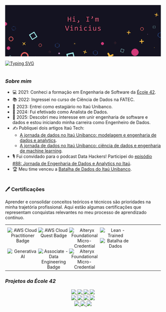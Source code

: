 
<img align="center" src="https://github.com/Vinicius-Santoro/Project-Images/blob/main/TopImageReadme.jpg">


 <p align="left">
  <a href="https://git.io/typing-svg">
    <img src="https://readme-typing-svg.demolab.com?font=Consolas&pause=1000&color=FF6200&width=500&height=45&lines=Entusiasta+de+Engenharia+de+Dados;" alt="Typing SVG" /></a>
</p>

<h1></h1>

 ### _Sobre mim_
 
- 💻 2021: Conheci a formação em Engenharia de Software da [École 42](https://42.fr/en/homepage/).
- 📚 2022: Ingressei no curso de Ciência de Dados na FATEC.
- 💼 2023: Entrei como estagiário no Itaú Unibanco.
- 🎯 2024: Fui efetivado como Analista de Dados.
- 🚀 2025: Descobri meu interesse em unir engenharia de software e dados e estou iniciando minha carreira como Engenheiro de Dados.
- ✍️ Publiquei dois artigos Itaú Tech:
	- [A jornada de dados no Itaú Unibanco: modelagem e engenharia de dados e analytics](https://medium.com/itautech/a-jornada-de-dados-no-ita%C3%BA-unibanco-modelagem-e-engenharia-de-dados-e-analytics-6dfd9e5d66cc).
	- [A jornada de dados no Itaú Unibanco: ciência de dados e engenharia de machine learning](https://medium.com/itautech/a-jornada-de-dados-no-ita%C3%BA-unibanco-ci%C3%AAncia-de-dados-e-engenharia-de-machine-learning-d15311dbf38e).
- 🎙️ Fui convidado para o podcast Data Hackers! Participei do [episódio #88: Jornada de Engenharia de Dados e Analytics no Itaú](https://medium.com/data-hackers/jornada-de-engenharia-de-dados-e-analytics-no-ita%C3%BA-data-hackers-podcast-88-5518d40f2b38).
- 🏆 Meu time venceu a [Batalha de Dados do Itaú Unibanco](https://www.linkedin.com/posts/viniciusrio_vencedores-da-batalha-de-dados-do-ita%C3%BA-unibanco-activity-7224895881529974784-CuUD?utm_source=share&utm_medium=member_desktop).

<h1></h1>

### 🖊️ Certificações

Aprender e consolidar conceitos teóricos e técnicos são prioridades na minha trajetória profissional. Aqui estão algumas certificações que representam conquistas relevantes no meu processo de aprendizado contínuo.

<table align="center">
  <th></th>
  <tr>
    <td align="center">
      <a href="https://www.credly.com/badges/7764db39-41c1-406f-9990-142f474039f4"><img src="https://images.credly.com/size/340x340/images/00634f82-b07f-4bbd-a6bb-53de397fc3a6/image.png" alt="AWS Cloud Practitioner Badge" align="left" width="100px">
      <a href="https://www.credly.com/badges/01d46d42-a423-4f03-9822-15fb43370f3c"><img src="https://images.credly.com/size/340x340/images/2784d0d8-327c-406f-971e-9f0e15097003/image.png" alt="AWS Cloud Quest Badge" align="left" width="100px">
      <a href="https://www.credly.com/badges/a04e928e-bd44-4a5a-a360-7171277c1bf2"><img src="https://images.credly.com/size/340x340/images/21e16d4d-d2df-46e6-9098-526caab49e63/blob" alt="Alteryx Foundational Micro-Credential" align="left" width="100px">
      <a href="https://www.credly.com/badges/3f63e19c-0d05-4db4-9181-27c249d26380"><img src="https://images.credly.com/size/340x340/images/b2b40aab-61c3-4af9-871c-96afdd274b69/image.png" alt="Lean - Trained" align="left" width="100px">
      <a href="https://www.credly.com/badges/f5f22779-16c9-4a4d-9d03-1945c4141a90"><img src="https://images.credly.com/size/340x340/images/a7e0490e-d2c5-4b8e-abd4-25d950066bda/image.png" alt="Batalha de Dados" align="left" width="100px">
      <a href="https://www.credly.com/badges/ccd22161-5bf8-4972-955c-7ded0c4b8b10"><img src="https://images.credly.com/size/340x340/images/3bb81f31-b826-4462-8758-d25d2d43083c/image.png" alt="Generativa AI" align="left" width="100px">
      <a href="https://www.credly.com/badges/21d61b81-df81-4121-a3bb-c8bba64ddfba"><img src="https://images.credly.com/size/340x340/images/27224c08-f61c-4d82-b929-325f96af326a/image.png" alt="Associate - Data Engineering Badge" align="left" width="100px">
      <a href="https://www.credly.com/badges/7694915c-24b1-48d0-a65b-cf63914519b8"><img src="https://images.credly.com/size/340x340/images/1ec9c0f8-60f4-4c96-8fc8-2442b9022a12/image.png" alt="Alteryx Foundational Micro-Credential" align="left" width="100px">
    </td>
  </tr>
</table>

### _Projetos da École 42_

<div align="center">
	<a alt="libft" href="https://github.com/Vinicius-Santoro/42-formation-lvl1-1.libft">
		<img src="https://github.com/Vinicius-Santoro/Projects-Image/blob/main/1.Libft.png">
	</a>
	<a alt="get next line" href="https://github.com/Vinicius-Santoro/42-formation-lvl1-2.get_next_line">
		<img src="https://github.com/Vinicius-Santoro/Projects-Image/blob/main/2.Get_Next_Line.png">
	</a>
	<a alt="printf" href="https://github.com/Vinicius-Santoro/42-formation-lvl1-3.printf">
		<img src="https://github.com/Vinicius-Santoro/Projects-Image/blob/main/3.Printf.png">
	</a>
	<a alt="born2beroot" href="https://github.com/Vinicius-Santoro/42-formation-lvl1-4.Born2beroot">
		<img src="https://github.com/Vinicius-Santoro/Projects-Image/blob/main/4.Born2beroot.png">
	</a>
	<br>
	<a alt="so long" href="https://github.com/Vinicius-Santoro/42-formation-lvl1-5.so-long">
		<img src="https://github.com/Vinicius-Santoro/Projects-Image/blob/main/5.So_Long.png">
	</a>
	<a alt="pipex" href="https://github.com/Vinicius-Santoro/42-formation-lvl1-6.pipex">
		<img src="https://github.com/Vinicius-Santoro/Projects-Image/blob/main/6.Pipex.png">
	</a>
	<a alt="push swap" href="https://github.com/Vinicius-Santoro/42-formation-lvl2-7.push-swap">
		<img src="https://github.com/Vinicius-Santoro/Projects-Image/blob/main/7.Push_Swap.png">
	</a>
	<a alt="minishell" href="https://github.com/Vinicius-Santoro/42-formation-lvl2-8.minishell">
		<img src="https://github.com/Vinicius-Santoro/Projects-Image/blob/main/8.minishelle.png">
	</a>
	<br>
	<a alt="philo" href="https://github.com/Vinicius-Santoro/42-formation-lvl2-9.philosophers">
		<img src="https://github.com/Vinicius-Santoro/Projects-Image/blob/main/9.philosophers.png">
	</a>
	<a alt="net_pratice" href="https://github.com/Vinicius-Santoro/42-formation-lvl2-10.net_practice">
		<img src="https://github.com/Vinicius-Santoro/Projects-Image/blob/main/10.netpracticee.png">
	</a>
	<a alt="cub3d" href="https://github.com/Vinicius-Santoro/42-formation-lvl2-11.cub3d">
		<img src="https://github.com/Vinicius-Santoro/Projects-Image/blob/main/10.cub3dm.png">
	</a>
</div>

<h1></h1>
<!--
### _Languages and Tools:_

<p align="left"> 
  <a href="https://www.linux.org/" target="_blank"> 
    <img src="https://raw.githubusercontent.com/devicons/devicon/master/icons/linux/linux-original.svg" alt="linux" width="40" height="40"/> 
  </a> 
  <a href="https://git-scm.com/" target="_blank"> 
    <img src="https://www.vectorlogo.zone/logos/git-scm/git-scm-icon.svg" alt="git" width="40" height="40"/> 
  </a>
  <a href="https://git-scm.com/" target="_blank"> 
    <img src="https://img.icons8.com/color/48/000000/c-programming.png" alt="c" width="40" height="40"/> 
  </a>
  <a href="https://www.w3.org/html/" target="_blank"> 
    <img src="https://raw.githubusercontent.com/devicons/devicon/master/icons/html5/html5-original-wordmark.svg" alt="html5" width="42" height="42"/> 
  </a>
  <a href="https://www.w3schools.com/css/" target="_blank"> 
    <img src="https://raw.githubusercontent.com/devicons/devicon/master/icons/css3/css3-original-wordmark.svg" alt="css3" width="42" height="42"/> 
  </a>
<!--
 <a href="https://pt.wikipedia.org/wiki/Microsoft_PowerPoint" target="_blank"> 
    <img src="https://img.icons8.com/color/50/000000/ms-powerpoint--v1.png" alt="powerpoint" width="45" height="40"/> 
  </a>
 <a href="https://pt.wikipedia.org/wiki/Microsoft_Excel" target="_blank"> 
    <img src="https://img.icons8.com/color/50/000000/microsoft-excel-2019--v1.png" alt="excel" width="40" height="40"/> 
  </a>
 <a href="https://pt.wikipedia.org/wiki/Microsoft_Word" target="_blank">
   <img src="https://img.icons8.com/color/50/000000/microsoft-word-2019--v2.png" alt="word" width="40" height="40"/> 
  </a>
-->

 <!--
</p>

<p align="center"> 
  <a href="https://github.com/Vinicius-Santoro">
  <img height= "172" align="center" src="https://github-readme-stats.vercel.app/api/top-langs/?username=Vinicius-Santoro&&langs_count=3&theme=radical"/>
  </a>
 
  <a href="https://github.com/Vinicius-Santoro">
  <img height= "172" align="center" src="https://github-readme-stats.vercel.app/api?username=Vinicius-Santoro&show_icons=true&theme=radical" alt="Shubhamdeep's github stats"/>
  </a>
</p>
-->
